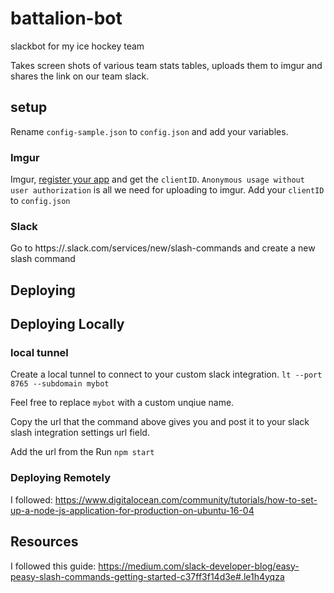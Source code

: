 # battalion-bot
slackbot for my ice hockey team

Takes screen shots of various team stats tables, uploads them to imgur and shares the link on our team slack.

## setup

Rename `config-sample.json` to `config.json` and add your variables. 

### Imgur

Imgur, [register your app](https://api.imgur.com/oauth2/addclient) and get the `clientID`. `Anonymous usage without user authorization` is all we need for uploading to imgur. Add your `clientID` to `config.json`

### Slack

Go to https://.slack.com/services/new/slash-commands and create a new slash command

## Deploying

## Deploying Locally

### local tunnel

Create a local tunnel to connect to your custom slack integration. 
```lt --port 8765 --subdomain mybot```

Feel free to replace `mybot` with a custom unqiue name. 

Copy the url that the command above gives you and post it to your slack slash integration settings url field.

Add the url from the 
Run `npm start` 


### Deploying Remotely

I followed: https://www.digitalocean.com/community/tutorials/how-to-set-up-a-node-js-application-for-production-on-ubuntu-16-04


## Resources

I followed this guide: https://medium.com/slack-developer-blog/easy-peasy-slash-commands-getting-started-c37ff3f14d3e#.le1h4yqza
